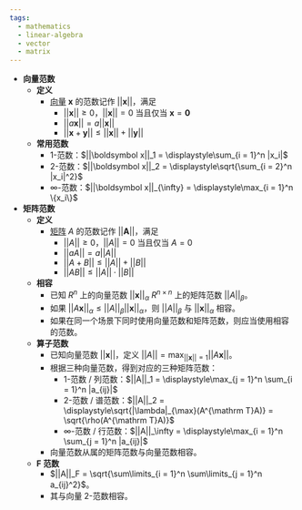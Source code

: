 ```yaml
---
tags:
  - mathematics
  - linear-algebra
  - vector
  - matrix
---
```

- **向量范数**
    - **定义**
        - [向量](/notes/docs/mathematics/linear-algrbra/vector) $\boldsymbol x$ 的范数记作 $||\boldsymbol x||$，满足
            - $||\boldsymbol x||\ge 0$，$||\boldsymbol x|| = 0$ 当且仅当 $\boldsymbol x=\boldsymbol 0$
            - $||a\boldsymbol x||=a||\boldsymbol x||$
            - $||\boldsymbol x + \boldsymbol y|| \le ||\boldsymbol x|| + ||\boldsymbol y||$
    - **常用范数**
        - $1$-范数：$||\boldsymbol x||_1 = \displaystyle\sum_{i = 1}^n |x_i|$
        - $2$-范数：$||\boldsymbol x||_2 = \displaystyle\sqrt{\sum_{i = 2}^n |x_i|^2}$
        - $\infty$-范数：$||\boldsymbol x||_{\infty} = \displaystyle\max_{i = 1}^n \{x_i\}$
- **矩阵范数** <span id="xuxoty"></span>
    - **定义**
        - [矩阵](/notes/docs/mathematics/linear-algrbra/matrix) $A$ 的范数记作 $||\boldsymbol A||$，满足
            - $||A||\ge 0$，$||A|| = 0$ 当且仅当 $A=0$
            - $||aA||=a||A||$
            - $||A + B|| \le ||A|| + ||B||$
            - $||AB|| \le ||A||\cdot||B||$
    - **相容**
        - 已知 $R^n$ 上的向量范数 $||\boldsymbol x||_\alpha$ $R^{n\times n}$ 上的矩阵范数 $||A||_\beta$。
        - 如果 $||A\boldsymbol x||_\alpha \le ||A||_\beta||\boldsymbol x||_\alpha$，则 $||A||_\beta$  与 $||\boldsymbol x||_\alpha$ 相容。
        - 如果在同一个场景下同时使用向量范数和矩阵范数，则应当使用相容的范数。
    - **算子范数**
        - 已知向量范数 $||\boldsymbol x||$，定义 $||A|| = \displaystyle\max_{||\boldsymbol x|| = 1} ||A\boldsymbol x||$。
        - 根据三种向量范数，得到对应的三种矩阵范数：
            - $1$-范数 / 列范数：$||A||_1 = \displaystyle\max_{j = 1}^n \sum_{i = 1}^n |a_{ij}|$
            - $2$-范数 / 谱范数：$||A||_2 = \displaystyle\sqrt{|\lambda|_{\max}(A^{\mathrm T}A)} = \sqrt{\rho(A^{\mathrm T}A)}$
            - $\infty$-范数 / 行范数：$||A||_\infty = \displaystyle\max_{i = 1}^n \sum_{j = 1}^n |a_{ij}|$
        - 向量范数从属的矩阵范数与向量范数相容。
    - **F 范数**
        - $||A||_F = \sqrt{\sum\limits_{i = 1}^n \sum\limits_{j = 1}^n a_{ij}^2}$。
        - 其与向量 2-范数相容。
